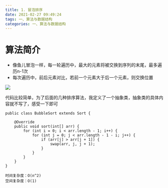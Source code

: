 ```yaml
---
title: 1. 冒泡排序
date: 2021-02-27 09:49:24
tags: 一、算法与数据结构
categories: 一、算法与数据结构
---
```

# 算法简介

+ 像鱼儿冒泡一样，每一轮遍历中，最大的元素将被交换到序列的末尾，最多遍历n-1次
+ 每次遍历中，前后元素对比，若前一个元素大于后一个元素，则交换位置

![](https://icefirecgrbza.github.io/img/sort/bubble_sort.gif)

<!-- more -->

代码比较简单，为了后面的几种排序算法，我定义了一个抽象类，抽象类的具体内容就不写了，感受一下即可
```
public class BubbleSort extends Sort {

    @Override
    public void sort(int[] arr) {
        for (int i = 0; i < arr.length - 1; i++) {
            for (int j = 0; j < arr.length - 1 - i; j++) {
                if (arr[j] > arr[j + 1]) {
                    swap(arr, j, j + 1);
                }
            }
        }
    }
}

时间复杂度：O(n^2)
空间复杂度：O(1)
```

